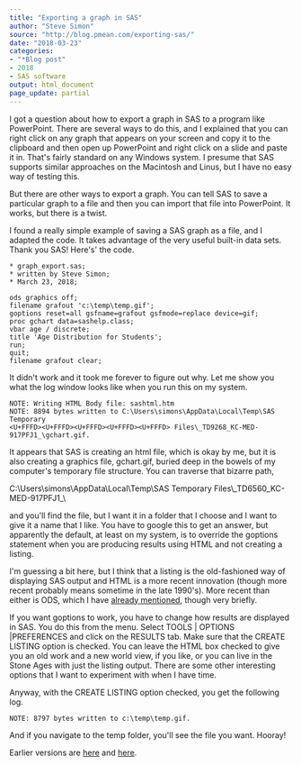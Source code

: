 ```yaml
---
title: "Exporting a graph in SAS"
author: "Steve Simon"
source: "http://blog.pmean.com/exporting-sas/"
date: "2018-03-23"
categories:
- "*Blog post"
- 2018
- SAS software
output: html_document
page_update: partial
---
```


I got a question about how to export a graph in SAS to a program like
PowerPoint. There are several ways to do this, and I explained that you
can right click on any graph that appears on your screen and copy it to
the clipboard and then open up PowerPoint and right click on a slide and
paste it in. That's fairly standard on any Windows system. I presume
that SAS supports similar approaches on the Macintosh and Linus, but I
have no easy way of testing this.

But there are other ways to export a graph. You can tell SAS to save a
particular graph to a file and then you can import that file into
PowerPoint. It works, but there is a twist.

<!---More--->

I found a really simple example of saving a SAS graph as a file, and I
adapted the code. It takes advantage of the very useful built-in data
sets. Thank you SAS! Here's' the code.

    * graph_export.sas;
    * written by Steve Simon;
    * March 23, 2018;

    ods graphics off;
    filename grafout 'c:\temp\temp.gif';
    goptions reset=all gsfname=grafout gsfmode=replace device=gif;
    proc gchart data=sashelp.class;
    vbar age / discrete;
    title 'Age Distribution for Students';
    run;
    quit;
    filename grafout clear;

It didn't work and it took me forever to figure out why. Let me show you
what the log window looks like when you run this on my system.

    NOTE: Writing HTML Body file: sashtml.htm
    NOTE: 8894 bytes written to C:\Users\simons\AppData\Local\Temp\SAS Temporary
    <U+FFFD><U+FFFD><U+FFFD><U+FFFD><U+FFFD> Files\_TD9268_KC-MED-917PFJ1_\gchart.gif.

It appears that SAS is creating an html file, which is okay by me, but
it is also creating a graphics file, gchart.gif, buried deep in the
bowels of my computer's temporary file structure. You can traverse that
bizarre path,

C:\\Users\\simons\\AppData\\Local\\Temp\\SAS Temporary
Files\\\_TD6560\_KC-MED-917PFJ1\_\\

and you'll find the file, but I want it in a folder that I choose and I
want to give it a name that I like. You have to google this to get an
answer, but apparently the default, at least on my system, is to
override the goptions statement when you are producing results using
HTML and not creating a listing.

I'm guessing a bit here, but I think that a listing is the old-fashioned
way of displaying SAS output and HTML is a more recent innovation
(though more recent probably means sometime in the late 1990's). More
recent than either is ODS, which I have [already
mentioned](../sas-ods/index.html), though very briefly.

If you want goptions to work, you have to change how results are
displayed in SAS. You do this from the menu. Select TOOLS \| OPTIONS
\|PREFERENCES and click on the RESULTS tab. Make sure that the CREATE
LISTING option is checked. You can leave the HTML box checked to give
you an old work and a new world view, if you like, or you can live in
the Stone Ages with just the listing output. There are some other
interesting options that I want to experiment with when I have time.

Anyway, with the CREATE LISTING option checked, you get the following
log.

    NOTE: 8797 bytes written to c:\temp\temp.gif.

And if you navigate to the temp folder, you'll see the file you want.
Hooray!


Earlier versions are [here][sim1] and [here][sim2].
 
[sim1]: http://blog.pmean.com/exporting-sas/
[sim2]: http://new.pmean.com/exporting-sas/
 
